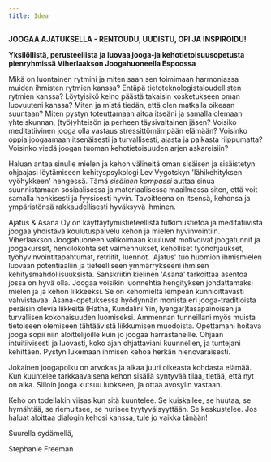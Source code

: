 ```yaml
---
title: Idea
---
```

__JOOGAA AJATUKSELLA - RENTOUDU, UUDISTU, OPI JA INSPIROIDU!__

**Yksilöllistä, perusteellista ja luovaa jooga-ja kehotietoisuusopetusta pienryhmissä Viherlaakson Joogahuoneella Espoossa**

Mikä on luontainen rytmini ja miten saan sen toimimaan harmoniassa muiden ihmisten rytmien kanssa? Entäpä tietoteknologistaloudellisten rytmien kanssa?  Löytyisikö keino päästä takaisin kosketukseen oman luovuuteni kanssa? Miten ja mistä tiedän, että olen matkalla oikeaan suuntaan? Miten pystyn toteuttamaan aitoa itseäni ja samalla olemaan yhteiskunnan, (työ)yhteisön ja perheen täysivaltainen jäsen? Voisiko meditatiivinen jooga olla vastaus stressittömämpään elämään?  Voisinko oppia joogaamaan itsenäisesti ja turvallisesti, ajasta ja paikasta riippumatta? Voisinko viedä joogan tuoman kehotietoisuuden arjen askareisiin?

Haluan antaa sinulle mielen ja kehon välineitä oman sisäisen ja sisäistetyn ohjaajasi löytämiseen kehityspsykologi Lev Vygotskyn 'lähikehityksen vyöhykkeen' hengessä. Tämä *sisäinen kompassi* auttaa sinua suunnistamaan sosiaalisessa ja materiaalisessa maailmassa siten, että voit samalla henkisesti ja fyysisesti hyvin. Tavoitteena on itsensä, kehonsa ja ympäristönsä rakkaudellisesti hyväksyvä ihminen.

Ajatus & Asana Oy on käyttäytymistieteellistä tutkimustietoa ja meditatiivista joogaa yhdistävä koulutuspalvelu kehon ja mielen hyvinvointiin. Viherlaakson Joogahuoneen valikoimaan kuuluvat motivoivat joogatunnit ja joogakurssit, henkilökohtaiset valmennukset, keholliset työnohjaukset, työhyvinvointitapahtumat, retriitit, luennot. 'Ajatus' tuo huomion ihmismielen luovaan potentiaaliin ja tieteelliseen ymmärrykseeni ihmisen kehitysmahdollisuuksista. Sanskriitin kielinen 'Asana' tarkoittaa asentoa jossa on hyvä olla. Joogaa voisikin luonnehtia hengityksen johdattamaksi mielen ja ja kehon liikkeeksi. Se on kehomieltä lempeän kunnioittavasti vahvistavaa. Asana-opetuksessa hyödynnän monista eri jooga-traditioista peräisin olevia liikkeitä (Hatha, Kundalini Yin, Iyengar)tasapainoisen ja turvallisen kokonaisuuden luomiseksi. Ammennan tunneillani myös muista tietoiseen olemiseen tähtäävistä liikkumisen muodoista. Opettamani hoitava jooga sopii niin aloittelijoille kuin jo joogaa harrastaneille. Ohjaan intuitiivisesti ja luovasti, koko ajan ohjattaviani kuunnellen, ja tuntejani kehittäen. Pystyn lukemaan ihmisen kehoa herkän hienovaraisesti.

Jokainen joogapolku on arvokas ja alkaa juuri oikeasta kohdasta elämää. Kun kuuntelee tarkkaavaisena kehon sisällä syntyvää tilaa, tietää, että nyt on aika. Silloin jooga kutsuu luokseen, ja ottaa avosylin vastaan. 

Keho on todellakin viisas kun sitä kuuntelee. Se kuiskailee, se huutaa, se hymähtää, se riemuitsee, se hurisee tyytyväisyyttään. Se keskustelee. Jos haluat aloittaa dialogin kehosi kanssa, tule jo vaikka tänään!

Suurella sydämellä,

Stephanie Freeman


